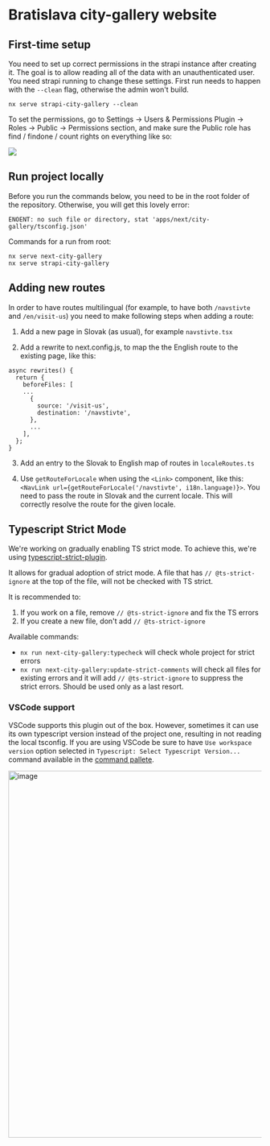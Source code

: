 # Bratislava city-gallery website

## First-time setup

You need to set up correct permissions in the strapi instance after creating it. The goal is to allow reading all of the data with an unauthenticated user. You need strapi running to change these settings. First run needs to happen with the `--clean` flag, otherwise the admin won't build.

```
nx serve strapi-city-gallery --clean
```

To set the permissions, go to Settings -> Users & Permissions Plugin -> Roles -> Public -> Permissions section, and make sure the Public role has find / findone / count rights on everything like so:

![](../../../docs/assets/strapi-permissions.png)

## Run project locally

Before you run the commands below, you need to be in the root folder of the repository. Otherwise, you will get this lovely error:

`ENOENT: no such file or directory, stat 'apps/next/city-gallery/tsconfig.json'`

Commands for a run from root:

```
nx serve next-city-gallery
nx serve strapi-city-gallery
```

## Adding new routes

In order to have routes multilingual (for example, to have both `/navstivte` and `/en/visit-us`) you need to make following steps when adding a route:

1. Add a new page in Slovak (as usual), for example `navstivte.tsx`

2. Add a rewrite to next.config.js, to map the the English route to the existing page, like this:

```
async rewrites() {
  return {
    beforeFiles: [
    ...
      {
        source: '/visit-us',
        destination: '/navstivte',
      },
      ...
    ],
  };
}
```

3. Add an entry to the Slovak to English map of routes in `localeRoutes.ts`

4. Use `getRouteForLocale` when using the `<Link>` component, like this: `<NavLink url={getRouteForLocale('/navstivte', i18n.language)}>`. You need to pass the route in Slovak and the current locale. This will correctly resolve the route for the given locale.

## Typescript Strict Mode

We're working on gradually enabling TS strict mode. To achieve this, we're using [typescript-strict-plugin](https://github.com/allegro/typescript-strict-plugin).

It allows for gradual adoption of strict mode. A file that has `// @ts-strict-ignore` at the top of the file, will not be checked with TS strict.

It is recommended to:

1. If you work on a file, remove `// @ts-strict-ignore` and fix the TS errors
2. If you create a new file, don't add `// @ts-strict-ignore`

Available commands:

- `nx run next-city-gallery:typecheck` will check whole project for strict errors
- `nx run next-city-gallery:update-strict-comments` will check all files for existing errors and it will add `// @ts-strict-ignore` to suppress the strict errors. Should be used only as a last resort.

### VSCode support

VSCode supports this plugin out of the box. However, sometimes it can use its own typescript version instead of the project one, resulting in not reading the local tsconfig. If you are using VSCode be sure to have `Use workspace version` option selected in `Typescript: Select Typescript Version...` command available in the [command pallete](https://code.visualstudio.com/docs/getstarted/userinterface#_command-palette).

<img width="729" alt="image" src="https://user-images.githubusercontent.com/35625949/153884371-e0f488d4-05b8-4b88-93d2-1caa7e6081f7.png">
